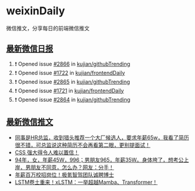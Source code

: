 # weixinDaily
微信推文，分享每日的前端微信推文

## [最新微信日报](https://github.com/kujian/weixinDaily/issues)

<!--START_SECTION:activity-->
1. ❗ Opened issue [#2866](https://github.com/kujian/githubTrending/issues/2866) in [kujian/githubTrending](https://github.com/kujian/githubTrending)
2. ❗ Opened issue [#1722](https://github.com/kujian/frontendDaily/issues/1722) in [kujian/frontendDaily](https://github.com/kujian/frontendDaily)
3. ❗ Opened issue [#2865](https://github.com/kujian/githubTrending/issues/2865) in [kujian/githubTrending](https://github.com/kujian/githubTrending)
4. ❗ Opened issue [#1721](https://github.com/kujian/frontendDaily/issues/1721) in [kujian/frontendDaily](https://github.com/kujian/frontendDaily)
5. ❗ Opened issue [#2864](https://github.com/kujian/githubTrending/issues/2864) in [kujian/githubTrending](https://github.com/kujian/githubTrending)
<!--END_SECTION:activity-->


## [最新微信推文](https://weixin.qdkfweb.cn/)

<!-- BLOG-POST-LIST:START -->
- [同事是HR总监，收到猎头推荐一个大厂候选人，要求年薪65w，我看了简历很不错，可总监说这种简历不会再看第二眼，更别提面试！](https://weixin.qdkfweb.cn/44694.html)
- [CSS 强大得令人难以置信！](https://weixin.qdkfweb.cn/44676.html)
- [94年，女，年薪45W，996；男朋友965，年薪35W。身体垮了，想考公上岸，男朋友不同意，怎么办？网友：分手！](https://weixin.qdkfweb.cn/44695.html)
- [年薪百万校招岗位！极氪智驾团队诚聘博士](https://weixin.qdkfweb.cn/44725.html)
- [LSTM卷土重来！xLSTM：一举超越Mamba、Transformer！](https://weixin.qdkfweb.cn/44726.html)
<!-- BLOG-POST-LIST:END -->